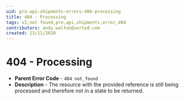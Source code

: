 ```yaml
---
uid: pro-api-shipments-errors-404-processing
title: 404 - Processing
tags: v2,not found,pro,api,shipments,error,404
contributors: andy.walton@sorted.com
created: 13/11/2020
---
```

# 404 - Processing

* **Parent Error Code** - `404 not_found`
* **Description** - The resource with the provided reference is still being processed and therefore not in a state to be returned.